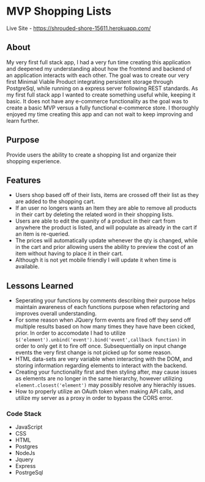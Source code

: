 # MVP Shopping Lists
Live Site - https://shrouded-shore-15611.herokuapp.com/
## About
 My very first full stack app, I had a very fun time creating this application and deepened my understanding about how the frontend and backend of an application interacts with each other. The goal was to create our very first Minimal Viable Product integrating persistent storage through PostgreSql, while running on a express server following REST standards. As my first full stack app I wanted to create something useful while, keeping it basic. It does not have any e-commerce functionality as the goal was to create a basic MVP versus a fully functional e-commerce store. I thoroughly enjoyed my time creating this app and can not wait to keep improving and learn further.    

## Purpose
 Provide users the ability to create a shopping list and organize their shopping experience.


## Features
-  Users shop based off of their lists, items are crossed off their list as they are added to the shopping cart.
- If an user no longers wants an Item they are able to remove all products in their cart by deleting the related word in their shopping lists.
- Users are able to edit the quanity of a product in their cart from anywhere the product is listed, and will populate as already in the cart if an item is re-queried.
-  The prices will automatically update whenever the qty is changed, while in the cart and prior allowing users the ability to preview the cost of an item without having to place it in their cart. 
- Although it is not yet mobile friendly I will update it when time is available.

## Lessons Learned
- Seperating your functions by comments describing their purpose helps maintain awareness of each functions purpose when refactoring and improves overall understanding.
- For some reason when JQuery form events are fired off they send off multiple results based on how many times they have have been cicked, prior. In order to accomodate I had to utilize ` $('element').unbind('event').bind('event',callback function)` in order to only get it to fire off once. Subsequentially on input change events the very first change is not picked up for some reason.
- HTML data-sets are very variable when interacting with the DOM, and storing information regarding elements to interact with the backend.
- Creating your functionality first and then styling after, may cause issues as elements are no longer in the same hierarchy, however utilizing `element.closest('element')` may possibly resolve any hierachly issues.
- How to properly utilize an OAuth token when making API calls, and utilize my server as a proxy in order to bypass the CORS error.



### Code Stack
- JavaScript
- CSS
- HTML
- Postgres
- NodeJs
- Jquery
- Express
- PostrgeSql
